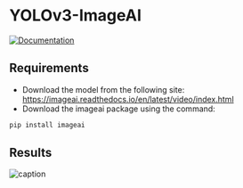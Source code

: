 # YOLOv3-ImageAI

[![Documentation](https://img.shields.io/badge/YOLOve%20ImageAI-documentation-brightgreen.svg?longCache=true)](https://imageai.readthedocs.io/en/latest/video/index.html)

## Requirements
- Download the model from the following site:
https://imageai.readthedocs.io/en/latest/video/index.html
- Download the imageai package using the command: 
~~~bash
pip install imageai
~~~

## Results
![caption](https://media.giphy.com/media/ZYGWPZkCAwypswYq5V/giphy.gif)

